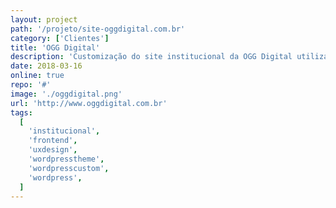 ```yaml
---
layout: project
path: '/projeto/site-oggdigital.com.br'
category: ['Clientes']
title: 'OGG Digital'
description: 'Customização do site institucional da OGG Digital utilizando o tema OnePress como base.'
date: 2018-03-16
online: true
repo: '#'
image: './oggdigital.png'
url: 'http://www.oggdigital.com.br'
tags:
  [
    'institucional',
    'frontend',
    'uxdesign',
    'wordpresstheme',
    'wordpresscustom',
    'wordpress',
  ]
---
```

